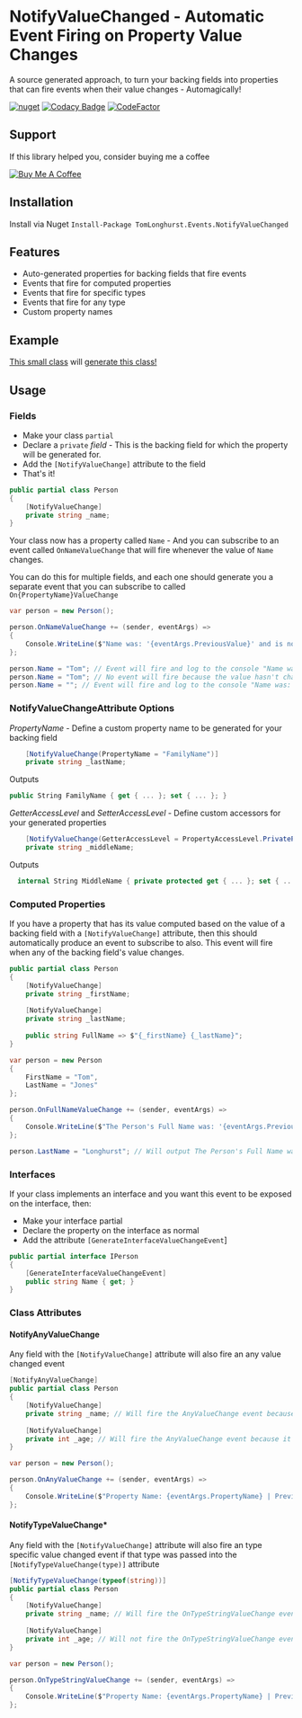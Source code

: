 # NotifyValueChanged - Automatic Event Firing on Property Value Changes

A source generated approach, to turn your backing fields into properties that can fire events when their value changes - Automagically!

[![nuget](https://img.shields.io/nuget/v/TomLonghurst.Events.NotifyValueChanged.svg)](https://www.nuget.org/packages/TomLonghurst.Events.NotifyValueChanged/)
[![Codacy Badge](https://app.codacy.com/project/badge/Grade/16305948c33040f0982da5322df8d8e1)](https://www.codacy.com/gh/thomhurst/NotifyValueChanged/dashboard?utm_source=github.com&utm_medium=referral&utm_content=thomhurst/NotifyValueChanged&utm_campaign=Badge_Grade)
[![CodeFactor](https://www.codefactor.io/repository/github/thomhurst/notifyvaluechanged/badge)](https://www.codefactor.io/repository/github/thomhurst/notifyvaluechanged)

## Support

If this library helped you, consider buying me a coffee

<a href="https://www.buymeacoffee.com/tomhurst" target="_blank"><img src="https://www.buymeacoffee.com/assets/img/custom_images/orange_img.png" alt="Buy Me A Coffee" style="height: auto !important;width: auto !important;" ></a>

## Installation

Install via Nuget
`Install-Package TomLonghurst.Events.NotifyValueChanged`

## Features
-   Auto-generated properties for backing fields that fire events 
-   Events that fire for computed properties
-   Events that fire for specific types
-   Events that fire for any type
-   Custom property names

## Example

[This small class](https://gist.github.com/thomhurst/fe4d0516fe6c14d5c0bad2b0c1a6ac34) will [generate this class!](https://gist.github.com/thomhurst/1f9dd066e1a1069b974f3da7993b8c58)

## Usage

### Fields

-   Make your class `partial` 
-   Declare a `private` _field_ - This is the backing field for which the property will be generated for.
-   Add the `[NotifyValueChange]` attribute to the field
-   That's it!

```csharp
public partial class Person
{
    [NotifyValueChange]
    private string _name;
}
```

Your class now has a property called `Name` - And you can subscribe to an event called `OnNameValueChange` that will fire whenever the value of `Name` changes.

You can do this for multiple fields, and each one should generate you a separate event that you can subscribe to called `On{PropertyName}ValueChange`

```csharp
var person = new Person();

person.OnNameValueChange += (sender, eventArgs) =>
{
    Console.WriteLine($"Name was: '{eventArgs.PreviousValue}' and is now '{eventArgs.NewValue}'\n");
};

person.Name = "Tom"; // Event will fire and log to the console "Name was: '' and is now 'Tom'"
person.Name = "Tom"; // No event will fire because the value hasn't changed
person.Name = ""; // Event will fire and log to the console "Name was: 'Tom' and is now ''"
```

### NotifyValueChangeAttribute Options

_PropertyName_ - Define a custom property name to be generated for your backing field
```csharp
    [NotifyValueChange(PropertyName = "FamilyName")]
    private string _lastName;
```

Outputs

```csharp
public String FamilyName { get { ... }; set { ... }; }
```

_GetterAccessLevel_ and _SetterAccessLevel_ - Define custom accessors for your generated properties
```csharp
    [NotifyValueChange(GetterAccessLevel = PropertyAccessLevel.PrivateProtected, SetterAccessLevel = PropertyAccessLevel.Internal)]
    private string _middleName;
```

Outputs

```csharp
  internal String MiddleName { private protected get { ... }; set { ... }; }
```


### Computed Properties

If you have a property that has its value computed based on the value of a backing field with a `[NotifyValueChange]` attribute, then this should automatically produce an event to subscribe to also.
This event will fire when any of the backing field's value changes.

```csharp
public partial class Person
{
    [NotifyValueChange]
    private string _firstName;
    
    [NotifyValueChange]
    private string _lastName;
    
    public string FullName => $"{_firstName} {_lastName}";
}
```

```csharp
var person = new Person 
{
    FirstName = "Tom",
    LastName = "Jones"
};

person.OnFullNameValueChange += (sender, eventArgs) =>
{
    Console.WriteLine($"The Person's Full Name was: '{eventArgs.PreviousValue}' and is now '{eventArgs.NewValue}'\n");
};

person.LastName = "Longhurst"; // Will output The Person's Full Name was: 'Tom Jones' and is now 'Tom Longhurst'
```

### Interfaces

If your class implements an interface and you want this event to be exposed on the interface, then:

-   Make your interface partial
-   Declare the property on the interface as normal
-   Add the attribute `[GenerateInterfaceValueChangeEvent`]

```csharp
public partial interface IPerson
{
    [GenerateInterfaceValueChangeEvent]
    public string Name { get; }
}
```

### Class Attributes

#### NotifyAnyValueChange

Any field with the `[NotifyValueChange]` attribute will also fire an any value changed event

```csharp
[NotifyAnyValueChange]
public partial class Person
{
    [NotifyValueChange]
    private string _name; // Will fire the AnyValueChange event because it has the NotifyValueChange attribute
    
    [NotifyValueChange]
    private int _age; // Will fire the AnyValueChange event because it has the NotifyValueChange attribute
}
```

```csharp
var person = new Person();

person.OnAnyValueChange += (sender, eventArgs) =>
{
    Console.WriteLine($"Property Name: {eventArgs.PropertyName} | Previous Value: {eventArgs.PreviousValue} | New Value: {eventArgs.NewValue}\n");
};
```

#### NotifyTypeValueChange\*

Any field with the `[NotifyValueChange]` attribute will also fire an type specific value changed event if that type was passed into the `[NotifyTypeValueChange(type)]` attribute

```csharp
[NotifyTypeValueChange(typeof(string))]
public partial class Person
{
    [NotifyValueChange]
    private string _name; // Will fire the OnTypeStringValueChange event because it has the NotifyValueChange attribute combined with the NotifyTypeValueChange(string) attribute
    
    [NotifyValueChange]
    private int _age; // Will not fire the OnTypeStringValueChange event because it is not a string
}
```

```csharp
var person = new Person();

person.OnTypeStringValueChange += (sender, eventArgs) =>
{
    Console.WriteLine($"Property Name: {eventArgs.PropertyName} | Previous Value: {eventArgs.PreviousValue} | New Value: {eventArgs.NewValue}\n");
};
```
